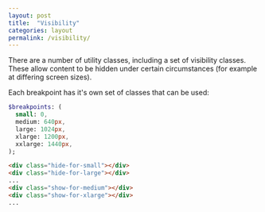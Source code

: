 ```yaml
---
layout: post
title:  "Visibility"
categories: layout
permalink: /visibility/
---
```


There are a number of utility classes, including a set of visibility classes. These allow content to be hidden under certain circumstances (for example at differing screen sizes).

Each breakpoint has it's own set of classes that can be used:

```sass
$breakpoints: (
  small: 0,
  medium: 640px,
  large: 1024px,
  xlarge: 1200px,
  xxlarge: 1440px,
);
```

``` html
<div class="hide-for-small"></div>
<div class="hide-for-large"></div>
...
<div class="show-for-medium"></div>
<div class="show-for-xlarge"></div>
...
```
